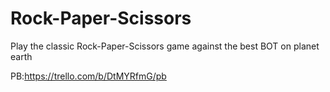 # Rock-Paper-Scissors
Play the classic Rock-Paper-Scissors game against the best BOT on planet earth


PB:https://trello.com/b/DtMYRfmG/pb
